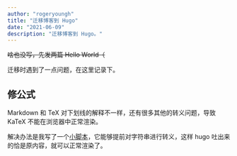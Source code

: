 ```yaml
---
author: "rogeryoungh"
title: "迁移博客到 Hugo"
date: "2021-06-09"
description: "迁移博客到 Hugo。"
---
```


~~啥也没写，先发两篇 Hello World（~~

迁移时遇到了一点问题，在这里记录下。

## 修公式

Markdown 和 TeX 对下划线的解释不一样，还有很多其他的转义问题，导致 KaTeX 不能在浏览器中正常渲染。

解决办法是我写了一个[小脚本](https://github.com/rogeryoungh/preprocessor-md-tex)，它能够提前对字符串进行转义，这样 hugo 吐出来的恰是原内容，就可以正常渲染了。
